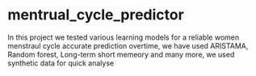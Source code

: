 # mentrual_cycle_predictor
In this project we tested various learning models for a reliable women menstraul cycle accurate prediction overtime, we have used ARISTAMA, Random forest, Long-term short memeory and many more, we used synthetic data for quick analyse
